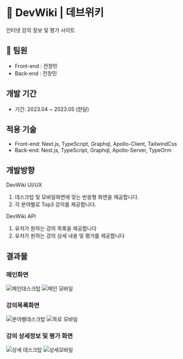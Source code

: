 # 🌟 DevWiki | 데브위키

인터넷 강의 정보 및 평가 사이트

## 👫 팀원

- Front-end : 전창민
- Back-end : 전창민

## 개발 기간

- 기간: 2023.04 ~ 2023.05 (한달)

## 적용 기술

- Front-end: Next.js, TypeScript,  Graphql, Apollo-Client, TailwindCss
- Back-end: Nest.js, TypeScript, Graphql, Apollo-Server, TypeOrm

## 개발방향

DevWiki UI/UX

1. 데스크탑 및 모바일화면에 맞는 반응형 화면을 제공합니다.
2. 각 분야별로 Top3 강의를 제공합니다.

DevWiki API

1. 유저가 원하는 강의 목록을 제공합니다
2. 유저가 원하는 강의 상세 내용 및 평가를 제공합니다



## 결과물

### 메인화면

![메인데스크탑](https://github.com/JeonChangMin15/devwiki-frontend/assets/89255072/e2fabd26-0e2a-4458-bccb-224925a1f9a7)
![메인 모바일](https://github.com/JeonChangMin15/devwiki-frontend/assets/89255072/ffdfc52e-e20c-4fcc-bc34-f5a5cff6f433)


### 강의목록화면

![분야별데스크탑](https://github.com/JeonChangMin15/devwiki-frontend/assets/89255072/738a1e3d-2a6c-4cbb-b5d4-5096ea350fe1)
![목로 모바일](https://github.com/JeonChangMin15/devwiki-frontend/assets/89255072/9c92e18f-21ee-4e65-8ebb-72d28e69e3d0)


### 강의 상세정보 및 평가 화면

![상세 데스크탑](https://github.com/JeonChangMin15/devwiki-frontend/assets/89255072/7601e844-11cb-4d9f-b499-24bddaeb6c51)
![상세모바일](https://github.com/JeonChangMin15/devwiki-frontend/assets/89255072/1cb9ddf6-ba7b-42c9-b5a7-78a1d0816ec4)
